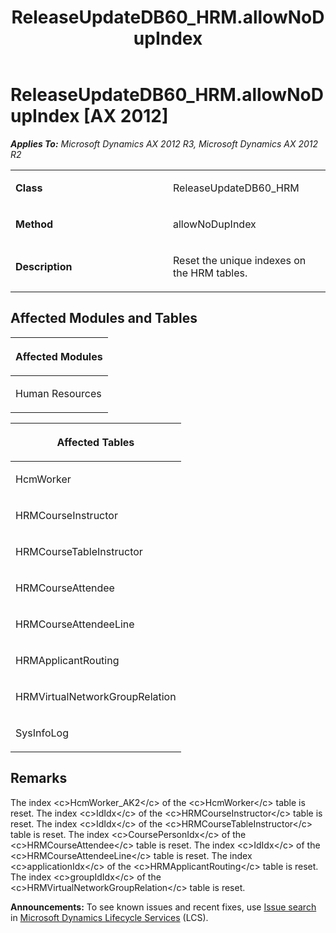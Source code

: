﻿---
title: ReleaseUpdateDB60_HRM.allowNoDupIndex
TOCTitle: ReleaseUpdateDB60_HRM.allowNoDupIndex
ms:assetid: c8e23853-b39f-636d-f54b-4b48b5995ac3
ms:mtpsurl: https://msdn.microsoft.com/en-us/library/JJ719600(v=AX.60)
ms:contentKeyID: 49711167
ms.date: 05/18/2015
mtps_version: v=AX.60
---

# ReleaseUpdateDB60\_HRM.allowNoDupIndex [AX 2012]


_**Applies To:** Microsoft Dynamics AX 2012 R3, Microsoft Dynamics AX 2012 R2_

<table>
<colgroup>
<col style="width: 50%" />
<col style="width: 50%" />
</colgroup>
<tbody>
<tr class="odd">
<td><p><strong>Class</strong></p></td>
<td><p>ReleaseUpdateDB60_HRM</p></td>
</tr>
<tr class="even">
<td><p><strong>Method</strong></p></td>
<td><p>allowNoDupIndex</p></td>
</tr>
<tr class="odd">
<td><p><strong>Description</strong></p></td>
<td><p>Reset the unique indexes on the HRM tables.</p></td>
</tr>
</tbody>
</table>


## Affected Modules and Tables

<table>
<colgroup>
<col style="width: 100%" />
</colgroup>
<thead>
<tr class="header">
<th><p>Affected Modules</p></th>
</tr>
</thead>
<tbody>
<tr class="odd">
<td><p>Human Resources</p></td>
</tr>
</tbody>
</table>


<table>
<colgroup>
<col style="width: 100%" />
</colgroup>
<thead>
<tr class="header">
<th><p>Affected Tables</p></th>
</tr>
</thead>
<tbody>
<tr class="odd">
<td><p>HcmWorker</p></td>
</tr>
<tr class="even">
<td><p>HRMCourseInstructor</p></td>
</tr>
<tr class="odd">
<td><p>HRMCourseTableInstructor</p></td>
</tr>
<tr class="even">
<td><p>HRMCourseAttendee</p></td>
</tr>
<tr class="odd">
<td><p>HRMCourseAttendeeLine</p></td>
</tr>
<tr class="even">
<td><p>HRMApplicantRouting</p></td>
</tr>
<tr class="odd">
<td><p>HRMVirtualNetworkGroupRelation</p></td>
</tr>
<tr class="even">
<td><p>SysInfoLog</p></td>
</tr>
</tbody>
</table>


## Remarks

The index \<c\>HcmWorker\_AK2\</c\> of the \<c\>HcmWorker\</c\> table is reset. The index \<c\>IdIdx\</c\> of the \<c\>HRMCourseInstructor\</c\> table is reset. The index \<c\>IdIdx\</c\> of the \<c\>HRMCourseTableInstructor\</c\> table is reset. The index \<c\>CoursePersonIdx\</c\> of the \<c\>HRMCourseAttendee\</c\> table is reset. The index \<c\>IdIdx\</c\> of the \<c\>HRMCourseAttendeeLine\</c\> table is reset. The index \<c\>applicationIdx\</c\> of the \<c\>HRMApplicantRouting\</c\> table is reset. The index \<c\>groupIdIdx\</c\> of the \<c\>HRMVirtualNetworkGroupRelation\</c\> table is reset.

  
**Announcements:** To see known issues and recent fixes, use [Issue search](http://go.microsoft.com/fwlink/?linkid=389258) in [Microsoft Dynamics Lifecycle Services](http://go.microsoft.com/fwlink/?linkid=306505) (LCS).

